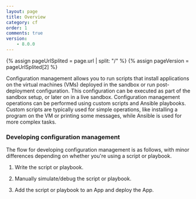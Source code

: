 ```yaml
---
layout: page
title: Overview
category: cf
order: 1
comments: true
version:
    - 8.0.0
---
```


{% assign pageUrlSplited = page.url | split: "/" %}
{% assign pageVersion = pageUrlSplited[2] %}

Configuration management allows you to run scripts that install applications on the virtual machines (VMs) deployed in the sandbox or run post-deployment configuration. This configuration can be executed as part of the sandbox setup, or later on in a live sandbox. Configuration management operations can be performed using custom scripts and Ansible playbooks. Custom scripts are typically used for simple operations, like installing a program on the VM or printing some messages, while Ansible is used for more complex tasks.

### Developing configuration management

The flow for developing configuration management is as follows, with minor differences depending on whether you're using a script or playbook.

1) Write the script or playbook.

2) Manually simulate/debug the script or playbook.

3) Add the script or playbook to an App and deploy the App.
